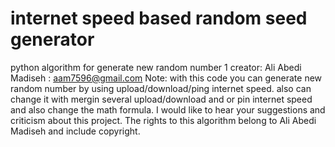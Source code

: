 # internet speed based random seed generator
python algorithm for generate new random number 1 
creator: Ali Abedi Madiseh : aam7596@gmail.com
Note:
with this code you can generate new random number by using upload/download/ping internet speed.
also can change it with mergin several upload/download and or pin internet speed and also change the math formula.
I would like to hear your suggestions and criticism about this project.
The rights to this algorithm belong to Ali Abedi Madiseh and include copyright.
